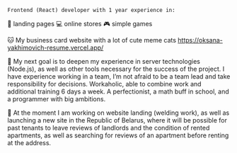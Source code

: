    Frontend (React) developer with 1 year experience in:
📄 landing pages
💻 online stores
🎮 simple games

🐱 My business card website with a lot of cute meme cats 
https://oksana-yakhimovich-resume.vercel.app/

 📝 My next goal is to deepen my experience in server technologies (Node.js), as well as other tools necessary for the success of the project. I have experience working in a team, I’m not afraid to be a team lead and take responsibility for decisions. Workaholic, able to combine work and additional training 6 days a week. A perfectionist, a math buff in school, and a programmer with big ambitions.

 📝 At the moment I am working on website landing (welding work), as well as launching a new site in the Republic of Belarus, where it will be possible for past tenants to leave reviews of landlords and the condition of rented apartments, as well as searching for reviews of an apartment before renting at the address.

